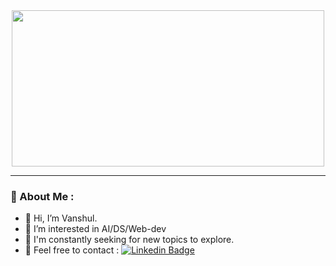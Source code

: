 <div align="center">
  <img src="https://media.giphy.com/media/3oEdv0DUQOagqEI30k/giphy.gif" width="500" height="250"/>
</div>

---

### :ant: About Me :
- 👋 Hi, I’m Vanshul.
- 👀 I’m interested in AI/DS/Web-dev
- 🌱 I'm constantly seeking for new topics to explore. 
- :seal: Feel free to contact : [![Linkedin Badge](https://img.shields.io/badge/-Linkedin-blue?style=flat&logo=Linkedin&logoColor=white)](https://www.linkedin.com/in/vanshul-kumar/)





